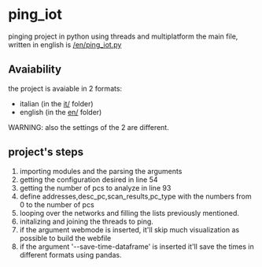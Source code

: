 # ping_iot
pinging project in python using threads and multiplatform
the main file, written in english is [/en/ping_iot.py](/en/ping_iot.py)

## Avaiability
the project is avaiable in 2 formats:
- italian (in the [it/](/it/) folder)
- english (in the [en/](/en/) folder)

WARNING: also the settings of the 2 are different.


## project's steps

1. importing modules and the parsing the arguments
2. getting the configuration desired in line 54
3. getting the number of pcs to analyze in line 93
4. define addresses,desc_pc,scan_results,pc_type with the numbers from 0 to the number of pcs
5. looping over the networks and filling the lists previously mentioned.
6. initalizing and joining the threads to ping.
7. if the argument webmode is inserted, it'll skip much visualization as possible to build the webfile
8. if the argument '--save-time-dataframe' is inserted it'll save the times in different formats using pandas.


